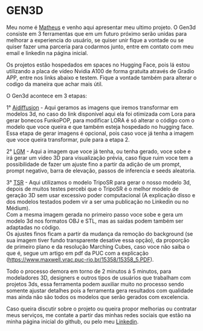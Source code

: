 # GEN3D

Meu nome é [Matheus](https://www.linkedin.com/in/dev-matheus-henrique) e venho aqui apresentar meu ultimo projeto. O Gen3d consiste em 3 ferramentas que em um futuro próximo serão unidas para melhorar a experiencia do usuário, se quiser unir fique a vontade ou se quiser fazer uma parceria para codarmos junto, entre em contato com meu email e linkedin na página inicial.

Os projetos estão hospedados em spaces no Hugging Face, pois lá estou utilizando a placa de vídeo Nvidia A100 de forma gratuita através de Gradio APP, entre nos links abaixo e testem. Fique a vontade também para alterar o codigo da maneira que achar mais útil.

O Gen3d acontece em 3 etapas:

1° [Aidiffusion](https://huggingface.co/spaces/Mathdesenvnonimate/aidiffusion) - Aqui geramos as imagens que iremos transformar em modelos 3d, no caso do link disponivel aqui ela foi otimizada com Lora para gerar bonecos FunkoPOP, para modificar LORA é só alterar o código com o modelo que voce queira e que também esteja hospedado no hugging face. Essa etapa de gerar imagens é opcional, pois caso voce já tenha a imagem que voce queira transformar, pule para a etapa 2.

2° [LGM](https://huggingface.co/spaces/Mathdesenvnonimate/LGM) - Aqui a imagem que voce já tenha, ou tenha gerado, voce sobe e irá gerar um video 3D para visualização prévia, caso fique ruim voce tem a possibilidade de fazer um ajuste fino a partir da adição de um prompt, prompt negativo, barra de elevação, passos de inferencia e seeds aleatoria.

3° [TSR](https://huggingface.co/spaces/Mathdesenvnonimate/TripoSR) - Aqui utilizamos o modelo TripoSR para gerar o nosso modelo 3d, depois de muitos testes percebi que o TripoSR é o melhor modelo de geração 3D sem usar excessivo poder computacional (A explicação disso e dos modelos testados podem vir a ser uma publicação no Linkedin ou no Médium).\
Com a mesma imagem gerada no primeiro passo voce sobe e gera um modelo 3d nos formatos OBJ e STL, mas as saidas podem também ser adaptadas no código.\
Os ajustes finos ficam a partir da mudança da remoção do background (se sua imagem tiver fundo transparente desative essa opção), da proporção de primeiro plano e da resolução Marching Cubes, caso voce não saiba o que é, segue um artigo em pdf da PUC com a explicação (https://www.maxwell.vrac.puc-rio.br/15358/15358_5.PDF).

Todo o processo demora em torno de 2 minutos á 5 minutos, para modeladores 3D, designers e outros tipos de usuários que trabalham com projetos 3ds, essa ferramenta podem auxiliar muito no processo sendo somente ajustar detalhes pois a ferramenta gera resultados com qualidade mas ainda não são todos os modelos que serão gerados com excelencia. 

Caso queira discutir sobre o projeto ou queira propor melhorias ou contratar meus serviços, me contate a partir das minhas redes sociais que estão na minha página inicial do github, ou pelo meu [Linkedin](https://www.linkedin.com/in/dev-matheus-henrique/).
